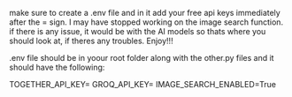 make sure to create a .env file and in it add your free api keys immediately after the = sign. 
I may have stopped working on the image search function. if there is any issue, it would be
with the AI models so thats where you should look at, if theres any troubles. Enjoy!!!

.env file should be in yoour root folder along with the other.py files and it should have the following:

TOGETHER_API_KEY=
GROQ_API_KEY=
IMAGE_SEARCH_ENABLED=True
